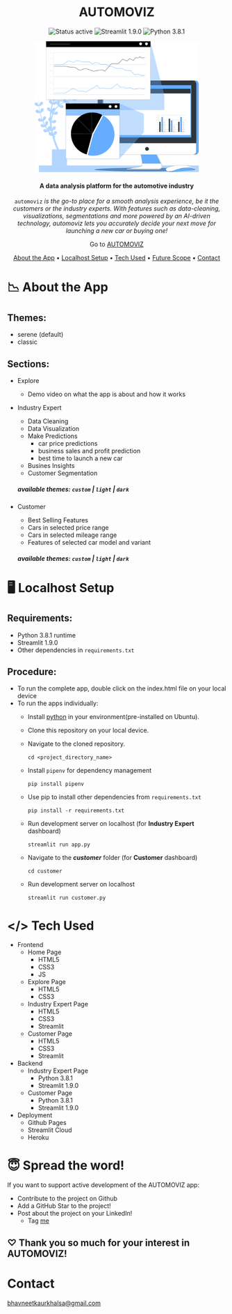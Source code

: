 <div align="center">
  
  # AUTOMOVIZ 
  
![Status active](https://img.shields.io/badge/Status-active%20development-2eb3c1.svg) ![Streamlit 1.9.0](https://img.shields.io/badge/Streamlit-1.9.0-green.svg) ![Python 3.8.1](https://img.shields.io/badge/Python-3.8.1-blue.svg) 
  
  <p align="center">
  <img 
    height="300"
    src="./images/readme/banner.png"
  >
  <h4 align="center">A data analysis platform for the automotive industry</h4>
</p>

`automoviz` <i>is the go-to place for a smooth analysis experience, be it the customers or the industry experts. With features such as data-cleaning, visualizations, segmentations and more powered by an AI-driven technology, automoviz lets you accurately decide your next move for launching a new car or buying one!</i>

Go to <a href="https://bhavneet1492.github.io/automoviz/" target="_blank">AUTOMOVIZ</a>

[About the App](#-about-the-app) • 
[Localhost Setup](#-localhost-setup) •
[Tech Used](#-tech-used) •
[Future Scope](#-future-scope) •
[Contact](#-contact)
  
</div>

# 📉 About the App

## Themes:
- serene (default)
- classic

## Sections:
- Explore
  - Demo video on what the app is about and how it works
- Industry Expert
  - Data Cleaning
  - Data Visualization
  - Make Predictions
    - car price predictions
    - business sales and profit prediction
    - best time to launch a new car  
  - Busines Insights
  - Customer Segmentation
  
  ##### available themes: `custom` | `light` | `dark`

- Customer
  - Best Selling Features
  - Cars in selected price range
  - Cars in selected mileage range
  - Features of selected car model and variant
  
  ##### available themes: `custom` | `light` | `dark`

# 🖥️ Localhost Setup

## Requirements:
- Python 3.8.1 runtime
- Streamlit 1.9.0
- Other dependencies in `requirements.txt`

## Procedure:
- To run the complete app, double click on the index.html file on your local device
- To run the apps individually:
  - Install [python](https://www.python.org/downloads/) in your environment(pre-installed on Ubuntu).
  - Clone this repository on your local device.
  - Navigate to the cloned repository.
    ```
    cd <project_directory_name> 
    ```
    
  - Install `pipenv` for dependency management
    ```
    pip install pipenv
    ```
    
  - Use pip to install other dependencies from `requirements.txt`
    ```
    pip install -r requirements.txt
    ```
    
  - Run development server on localhost (for **Industry Expert** dashboard)
    ```
    streamlit run app.py
    ```
    
  - Navigate to the ***customer*** folder (for **Customer** dashboard)
    ```
    cd customer
    ```   
    
  - Run development server on localhost
    ```
    streamlit run customer.py

# **</>** Tech Used 
- Frontend
  - Home Page
    - HTML5
    - CSS3
    - JS
  - Explore Page
    - HTML5
    - CSS3
  - Industry Expert Page
    - HTML5
    - CSS3
    - Streamlit
  - Customer Page
    - HTML5
    - CSS3
    - Streamlit
- Backend
  - Industry Expert Page
    - Python 3.8.1
    - Streamlit 1.9.0
  - Customer Page
    - Python 3.8.1
    - Streamlit 1.9.0
- Deployment
  - Github Pages
  - Streamlit Cloud
  - Heroku

# 😇 Spread the word!

If you want to support active development of the AUTOMOVIZ app:

- Contribute to the project on Github
- Add a GitHub Star to the project!
- Post about the project on your LinkedIn!
  - Tag [me](https://www.linkedin.com/in/bhavneet-kaur-khalsa-8157a21ba/) 

## ♡ Thank you so much for your interest in AUTOMOVIZ!

# Contact

[bhavneetkaurkhalsa@gmail.com](https://www.linkedin.com/in/bhavneet-kaur-khalsa-8157a21ba/)




